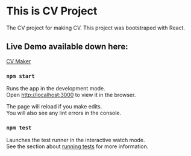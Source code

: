 # This is CV Project

The CV project for making CV. This project was bootstraped with React.

## Live Demo available down here:
[CV Maker](https://rustamyuburov.github.io/cv-project/)


### `npm start`

Runs the app in the development mode.\
Open [http://localhost:3000](http://localhost:3000) to view it in the browser.

The page will reload if you make edits.\
You will also see any lint errors in the console.

### `npm test`

Launches the test runner in the interactive watch mode.\
See the section about [running tests](https://facebook.github.io/create-react-app/docs/running-tests) for more information.
